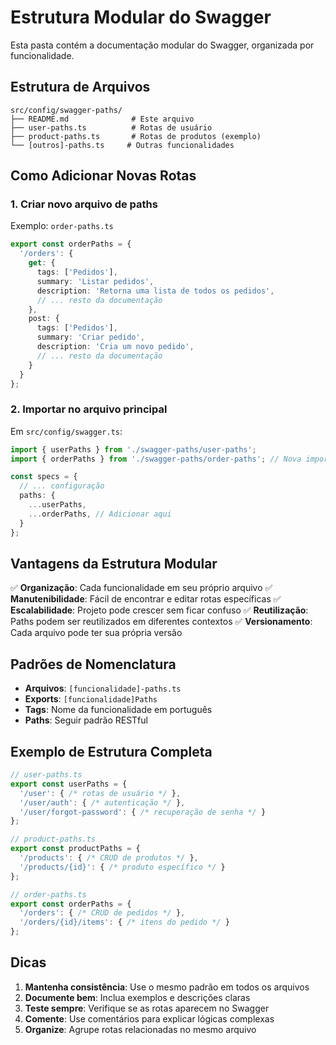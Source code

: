 # Estrutura Modular do Swagger

Esta pasta contém a documentação modular do Swagger, organizada por funcionalidade.

## Estrutura de Arquivos

```
src/config/swagger-paths/
├── README.md              # Este arquivo
├── user-paths.ts          # Rotas de usuário
├── product-paths.ts       # Rotas de produtos (exemplo)
└── [outros]-paths.ts     # Outras funcionalidades
```

## Como Adicionar Novas Rotas

### 1. Criar novo arquivo de paths

Exemplo: `order-paths.ts`

```typescript
export const orderPaths = {
  '/orders': {
    get: {
      tags: ['Pedidos'],
      summary: 'Listar pedidos',
      description: 'Retorna uma lista de todos os pedidos',
      // ... resto da documentação
    },
    post: {
      tags: ['Pedidos'],
      summary: 'Criar pedido',
      description: 'Cria um novo pedido',
      // ... resto da documentação
    }
  }
};
```

### 2. Importar no arquivo principal

Em `src/config/swagger.ts`:

```typescript
import { userPaths } from './swagger-paths/user-paths';
import { orderPaths } from './swagger-paths/order-paths'; // Nova importação

const specs = {
  // ... configuração
  paths: {
    ...userPaths,
    ...orderPaths, // Adicionar aqui
  }
};
```

## Vantagens da Estrutura Modular

✅ **Organização**: Cada funcionalidade em seu próprio arquivo
✅ **Manutenibilidade**: Fácil de encontrar e editar rotas específicas
✅ **Escalabilidade**: Projeto pode crescer sem ficar confuso
✅ **Reutilização**: Paths podem ser reutilizados em diferentes contextos
✅ **Versionamento**: Cada arquivo pode ter sua própria versão

## Padrões de Nomenclatura

- **Arquivos**: `[funcionalidade]-paths.ts`
- **Exports**: `[funcionalidade]Paths`
- **Tags**: Nome da funcionalidade em português
- **Paths**: Seguir padrão RESTful

## Exemplo de Estrutura Completa

```typescript
// user-paths.ts
export const userPaths = {
  '/user': { /* rotas de usuário */ },
  '/user/auth': { /* autenticação */ },
  '/user/forgot-password': { /* recuperação de senha */ }
};

// product-paths.ts
export const productPaths = {
  '/products': { /* CRUD de produtos */ },
  '/products/{id}': { /* produto específico */ }
};

// order-paths.ts
export const orderPaths = {
  '/orders': { /* CRUD de pedidos */ },
  '/orders/{id}/items': { /* itens do pedido */ }
};
```

## Dicas

1. **Mantenha consistência**: Use o mesmo padrão em todos os arquivos
2. **Documente bem**: Inclua exemplos e descrições claras
3. **Teste sempre**: Verifique se as rotas aparecem no Swagger
4. **Comente**: Use comentários para explicar lógicas complexas
5. **Organize**: Agrupe rotas relacionadas no mesmo arquivo 